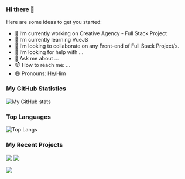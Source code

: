### Hi there 👋


<!--**EliusHHimel/EliusHHimel** is a ✨ _special_ ✨ repository because its `README.md` (this file) appears on your GitHub profile.-->

Here are some ideas to get you started:

- 🔭 I’m currently working on Creative Agency - Full Stack Project
- 🌱 I’m currently learning VueJS
- 👯 I’m looking to collaborate on any Front-end of Full Stack Project/s.
- 🤔 I’m looking for help with ...
- 💬 Ask me about ...
- 📫 How to reach me: ...
- 😄 Pronouns: He/Him

### My GitHub Statistics

![My GitHub stats](https://github-readme-stats.vercel.app/api?username=EliusHHimel&show_icons=true&theme=highcontrast&repo=github-readme-stats)

### Top Languages

![Top Langs](https://github-readme-stats.vercel.app/api/top-langs/?username=EliusHHimel&theme=monokai)


### My Recent Projects
<a href="https://github.com/EliusHHimel/creative-agency">
  <img align="center" src="https://github-readme-stats.vercel.app/api/pin/?username=EliusHHimel&repo=creative-agency&theme=gotham" />
</a>
  <a href="https://github.com/EliusHHimel/drones-world">
  <img align="center" src="https://github-readme-stats.vercel.app/api/pin/?username=EliusHHimel&repo=drones-world&theme=gotham" />
</a>
<br>
<br>
<a href="https://github.com/EliusHHimel/asterisk-travels">
  <img align="center" src="https://github-readme-stats.vercel.app/api/pin/?username=EliusHHimel&repo=asterisk-travels&theme=gotham" />
</a>
